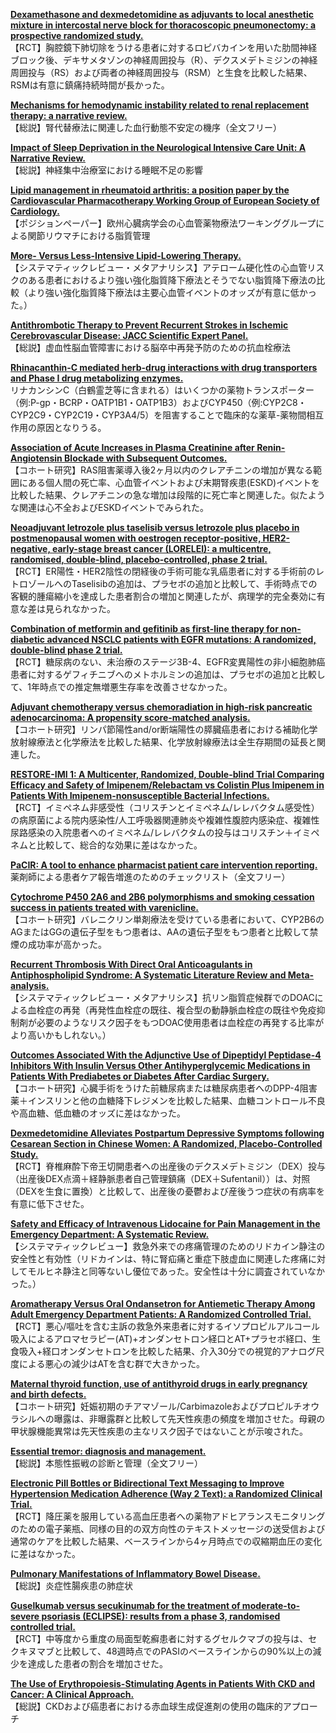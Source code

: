 [**Dexamethasone and dexmedetomidine as adjuvants to local anesthetic mixture in intercostal nerve block for thoracoscopic pneumonectomy: a prospective randomized study.**](https://www.ncbi.nlm.nih.gov/pubmed/31399540)  
【RCT】胸腔鏡下肺切除をうける患者に対するロピバカインを用いた肋間神経ブロック後、デキサメタゾンの神経周囲投与（R）、デクスメデトミジンの神経周囲投与（RS）および両者の神経周囲投与（RSM）と生食を比較した結果、RSMは有意に鎮痛持続時間が長かった。

[**Mechanisms for hemodynamic instability related to renal replacement therapy: a narrative review.**](https://www.ncbi.nlm.nih.gov/pubmed/31407042)  
【総説】腎代替療法に関連した血行動態不安定の機序（全文フリー）

[**Impact of Sleep Deprivation in the Neurological Intensive Care Unit: A Narrative Review.**](https://www.ncbi.nlm.nih.gov/pubmed/31410770)  
【総説】神経集中治療室における睡眠不足の影響

[**Lipid management in rheumatoid arthritis: a position paper by the Cardiovascular Pharmacotherapy Working Group of European Society of Cardiology.**](https://www.ncbi.nlm.nih.gov/pubmed/31397840)  
【ポジションペーパー】欧州心臓病学会の心血管薬物療法ワーキンググループによる関節リウマチにおける脂質管理

[**More- Versus Less-Intensive Lipid-Lowering Therapy.**](https://www.ncbi.nlm.nih.gov/pubmed/31412729)  
【システマティックレビュー・メタアナリシス】アテローム硬化性の心血管リスクのある患者におけるより強い強化脂質降下療法とそうでない脂質降下療法の比較（より強い強化脂質降下療法は主要心血管イベントのオッズが有意に低かった。）

[**Antithrombotic Therapy to Prevent Recurrent Strokes in Ischemic Cerebrovascular Disease: JACC Scientific Expert Panel.**](https://www.ncbi.nlm.nih.gov/pubmed/31395130)  
【総説】虚血性脳血管障害における脳卒中再発予防のための抗血栓療法

[**Rhinacanthin-C mediated herb-drug interactions with drug transporters and Phase I drug metabolizing enzymes.**](https://www.ncbi.nlm.nih.gov/pubmed/31399508)  
リナカンシンC（白鶴霊芝等に含まれる）はいくつかの薬物トランスポーター（例:P-gp・BCRP・OATP1B1・OATP1B3）およびCYP450（例:CYP2C8・CYP2C9・CYP2C19・CYP3A4/5）を阻害することで臨床的な薬草-薬物間相互作用の原因となりうる。

[**Association of Acute Increases in Plasma Creatinine after Renin-Angiotensin Blockade with Subsequent Outcomes.**](https://www.ncbi.nlm.nih.gov/pubmed/31395593)  
【コホート研究】RAS阻害薬導入後2ヶ月以内のクレアチニンの増加が異なる範囲にある個人間の死亡率、心血管イベントおよび末期腎疾患(ESKD)イベントを比較した結果、クレアチニンの急な増加は段階的に死亡率と関連した。似たような関連は心不全およびESKDイベントでみられた。

[**Neoadjuvant letrozole plus taselisib versus letrozole plus placebo in postmenopausal women with oestrogen receptor-positive, HER2-negative, early-stage breast cancer (LORELEI): a multicentre, randomised, double-blind, placebo-controlled, phase 2 trial.**](https://www.ncbi.nlm.nih.gov/pubmed/31402321)  
【RCT】ER陽性・HER2陰性の閉経後の手術可能な乳癌患者に対する手術前のレトロゾールへのTaselisibの追加は、プラセボの追加と比較して、手術時点での客観的腫瘍縮小を達成した患者割合の増加と関連したが、病理学的完全奏効に有意な差は見られなかった。

[**Combination of metformin and gefitinib as first-line therapy for non-diabetic advanced NSCLC patients with EGFR mutations: A randomized, double-blind phase 2 trial.**](https://www.ncbi.nlm.nih.gov/pubmed/31413010)  
【RCT】糖尿病のない、未治療のステージ3B-4、EGFR変異陽性の非小細胞肺癌患者に対するゲフィチニブへのメトホルミンの追加は、プラセボの追加と比較して、1年時点での推定無増悪生存率を改善させなかった。

[**Adjuvant chemotherapy versus chemoradiation in high-risk pancreatic adenocarcinoma: A propensity score-matched analysis.**](https://www.ncbi.nlm.nih.gov/pubmed/31414566)  
【コホート研究】リンパ節陽性and/or断端陽性の膵臓癌患者における補助化学放射線療法と化学療法を比較した結果、化学放射線療法は全生存期間の延長と関連した。

[**RESTORE-IMI 1: A Multicenter, Randomized, Double-blind Trial Comparing Efficacy and Safety of Imipenem/Relebactam vs Colistin Plus Imipenem in Patients With Imipenem-nonsusceptible Bacterial Infections.**](https://www.ncbi.nlm.nih.gov/pubmed/31400759)  
【RCT】イミペネム非感受性（コリスチンとイミペネム/レレバクタム感受性）の病原菌による院内感染性/人工呼吸器関連肺炎や複雑性腹腔内感染症、複雑性尿路感染の入院患者へのイミペネム/レレバクタムの投与はコリスチン＋イミペネムと比較して、総合的な効果に差はなかった。

[**PaCIR: A tool to enhance pharmacist patient care intervention reporting.**](https://www.ncbi.nlm.nih.gov/pubmed/31400991)  
薬剤師による患者ケア報告増進のためのチェックリスト（全文フリー）

[**Cytochrome P450 2A6 and 2B6 polymorphisms and smoking cessation success in patients treated with varenicline.**](https://www.ncbi.nlm.nih.gov/pubmed/31402421)  
【コホート研究】バレニクリン単剤療法を受けている患者において、CYP2B6のAGまたはGGの遺伝子型をもつ患者は、AAの遺伝子型をもつ患者と比較して禁煙の成功率が高かった。

[**Recurrent Thrombosis With Direct Oral Anticoagulants in Antiphospholipid Syndrome: A Systematic Literature Review and Meta-analysis.**](https://www.ncbi.nlm.nih.gov/pubmed/31405527)  
【システマティックレビュー・メタアナリシス】抗リン脂質症候群でのDOACによる血栓症の再発（再発性血栓症の既往、複合型の動静脈血栓症の既往や免疫抑制剤が必要のようなリスク因子をもつDOAC使用患者は血栓症の再発する比率がより高いかもしれない。）

[**Outcomes Associated With the Adjunctive Use of Dipeptidyl Peptidase-4 Inhibitors With Insulin Versus Other Antihyperglycemic Medications in Patients With Prediabetes or Diabetes After Cardiac Surgery.**](https://www.ncbi.nlm.nih.gov/pubmed/31409190)  
【コホート研究】心臓手術をうけた前糖尿病または糖尿病患者へのDPP-4阻害薬＋インスリンと他の血糖降下レジメンを比較した結果、血糖コントロール不良や高血糖、低血糖のオッズに差はなかった。

[**Dexmedetomidine Alleviates Postpartum Depressive Symptoms following Cesarean Section in Chinese Women: A Randomized, Placebo-Controlled Study.**](https://www.ncbi.nlm.nih.gov/pubmed/31411762)  
【RCT】脊椎麻酔下帝王切開患者への出産後のデクスメデトミジン（DEX）投与（出産後DEX点滴＋経静脈患者自己管理鎮痛（DEX＋Sufentanil））は、対照（DEXを生食に置換）と比較して、出産後の憂鬱および産後うつ症状の有病率を有意に低下させた。

[**Safety and Efficacy of Intravenous Lidocaine for Pain Management in the Emergency Department: A Systematic Review.**](https://www.ncbi.nlm.nih.gov/pubmed/29395284)  
【システマティックレビュー】救急外来での疼痛管理のためのリドカイン静注の安全性と有効性（リドカインは、特に腎疝痛と重症下肢虚血に関連した疼痛に対してモルヒネ静注と同等ないし優位であった。安全性は十分に調査されていなかった。）

[**Aromatherapy Versus Oral Ondansetron for Antiemetic Therapy Among Adult Emergency Department Patients: A Randomized Controlled Trial.**](https://www.ncbi.nlm.nih.gov/pubmed/29463461)  
【RCT】悪心/嘔吐を含む主訴の救急外来患者に対するイソプロピルアルコール吸入によるアロマセラピー(AT)+オンダンセトロン経口とAT+プラセボ経口、生食吸入+経口オンダンセトロンを比較した結果、介入30分での視覚的アナログ尺度による悪心の減少はATを含む群で大きかった。

[**Maternal thyroid function, use of antithyroid drugs in early pregnancy and birth defects.**](https://www.ncbi.nlm.nih.gov/pubmed/31408173)  
【コホート研究】妊娠初期のチアマゾール/Carbimazoleおよびプロピルチオウラシルへの曝露は、非曝露群と比較して先天性疾患の頻度を増加させた。母親の甲状腺機能異常は先天性疾患の主なリスク因子ではないことが示唆された。

[**Essential tremor: diagnosis and management.**](https://www.ncbi.nlm.nih.gov/pubmed/31383632)  
【総説】本態性振戦の診断と管理（全文フリー）

[**Electronic Pill Bottles or Bidirectional Text Messaging to Improve Hypertension Medication Adherence (Way 2 Text): a Randomized Clinical Trial.**](https://www.ncbi.nlm.nih.gov/pubmed/31396815)  
【RCT】降圧薬を服用している高血圧患者への薬物アドヒアランスモニタリングのための電子薬瓶、同様の目的の双方向性のテキストメッセージの送受信および通常のケアを比較した結果、ベースラインから4ヶ月時点での収縮期血圧の変化に差はなかった。

[**Pulmonary Manifestations of Inflammatory Bowel Disease.**](https://www.ncbi.nlm.nih.gov/pubmed/31398306)  
【総説】炎症性腸疾患の肺症状

[**Guselkumab versus secukinumab for the treatment of moderate-to-severe psoriasis (ECLIPSE): results from a phase 3, randomised controlled trial.**](https://www.ncbi.nlm.nih.gov/pubmed/31402114)  
【RCT】中等度から重度の局面型乾癬患者に対するグセルクマブの投与は、セクキヌマブと比較して、48週時点でのPASIのベースラインからの90%以上の減少を達成した患者の割合を増加させた。

[**The Use of Erythropoiesis-Stimulating Agents in Patients With CKD and Cancer: A Clinical Approach.**](https://www.ncbi.nlm.nih.gov/pubmed/31395400)  
【総説】CKDおよび癌患者における赤血球生成促進剤の使用の臨床的アプローチ